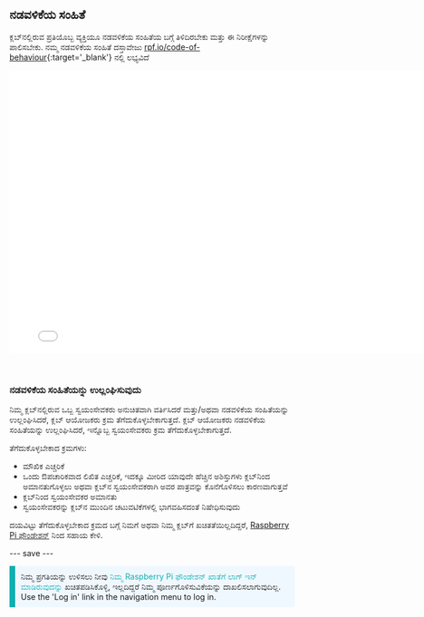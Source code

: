 ## ನಡವಳಿಕೆಯ ಸಂಹಿತೆ

ಕ್ಲಬ್‌ನಲ್ಲಿರುವ ಪ್ರತಿಯೊಬ್ಬ ವ್ಯಕ್ತಿಯೂ ನಡವಳಿಕೆಯ ಸಂಹಿತೆಯ ಬಗ್ಗೆ ತಿಳಿದಿರಬೇಕು ಮತ್ತು ಈ ನಿರೀಕ್ಷೆಗಳನ್ನು ಪಾಲಿಸಬೇಕು. ನಮ್ಮ ನಡವಳಿಕೆಯ ಸಂಹಿತೆ ದಸ್ತಾವೇಜು [rpf.io/code-of-behaviour](http://rpf.io/code-of-behaviour){:target='_blank'} ನಲ್ಲಿ ಲಭ್ಯವಿದೆ

<embed src="images/Raspberry_Pi_Foundation-safeguarding-code-of-behaviour.pdf" width="790" height="500" 
 type="application/pdf">
  </p> 
  
  <p spaces-before="0">
    <br>
  </p>
<h3 spaces-before="0">
  ನಡವಳಿಕೆಯ ಸಂಹಿತೆಯನ್ನು ಉಲ್ಲಂಘಿಸುವುದು
</h3>

<p spaces-before="0">
  ನಿಮ್ಮ ಕ್ಲಬ್‌ನಲ್ಲಿರುವ ಒಬ್ಬ ಸ್ವಯಂಸೇವಕರು ಅನುಚಿತವಾಗಿ ವರ್ತಿಸಿದರೆ ಮತ್ತು/ಅಥವಾ ನಡವಳಿಕೆಯ ಸಂಹಿತೆಯನ್ನು ಉಲ್ಲಂಘಿಸಿದರೆ, ಕ್ಲಬ್ ಆಯೋಜಕರು ಕ್ರಮ ತೆಗೆದುಕೊಳ್ಳಬೇಕಾಗುತ್ತದೆ. ಕ್ಲಬ್ ಆಯೋಜಕರು ನಡವಳಿಕೆಯ ಸಂಹಿತೆಯನ್ನು ಉಲ್ಲಂಘಿಸಿದರೆ, ಇನ್ನೊಬ್ಬ ಸ್ವಯಂಸೇವಕರು ಕ್ರಮ ತೆಗೆದುಕೊಳ್ಳಬೇಕಾಗುತ್ತದೆ.
</p>

<p spaces-before="0">
  ತೆಗೆದುಕೊಳ್ಳಬೇಕಾದ ಕ್ರಮಗಳು:
</p>

<ul>
  <li>
    ಮೌಖಿಕ ಎಚ್ಚರಿಕೆ
  </li>
  <li>
    ಒಂದು ಔಪಚಾರಿಕವಾದ ಲಿಖಿತ ಎಚ್ಚರಿಕೆ, ಇದಕ್ಕೂ ಮೀರಿದ ಯಾವುದೇ ಹೆಚ್ಚಿನ ಅಶಿಸ್ತುಗಳು ಕ್ಲಬ್‌ನಿಂದ ಅಮಾನತುಗೊಳ್ಳಲು ಅಥವಾ ಕ್ಲಬ್‌ನ ಸ್ವಯಂಸೇವಕರಾಗಿ ಅವರ ಪಾತ್ರವನ್ನು ಕೊನೆಗೊಳಿಸಲು ಕಾರಣವಾಗುತ್ತವೆ
  </li>
  <li>
    ಕ್ಲಬ್‌ನಿಂದ ಸ್ವಯಂಸೇವಕರ ಅಮಾನತು
  </li>
  <li>
    ಸ್ವಯಂಸೇವಕರನ್ನು ಕ್ಲಬ್‌ನ ಮುಂದಿನ ಚಟುವಟಿಕೆಗಳಲ್ಲಿ ಭಾಗವಹಿಸದಂತೆ ನಿಷೇಧಿಸುವುದು
  </li>
</ul>

<p spaces-before="0">
  ದಯವಿಟ್ಟು ತೆಗೆದುಕೊಳ್ಳಬೇಕಾದ ಕ್ರಮದ ಬಗ್ಗೆ ನಿಮಗೆ ಅಥವಾ ನಿಮ್ಮ ಕ್ಲಬ್‌ಗೆ ಖಚಿತತೆಯಿಲ್ಲದಿದ್ದರೆ, <a href="mailto:safeguarding@raspberrypi.org">Raspberry Pi ಫೌಂಡೇಶನ್</a> ನಿಂದ ಸಹಾಯ ಕೇಳಿ.
</p>

<p spaces-before="0">
  --- save ---
</p>

<p style="border-left: solid; border-width:10px; border-color: #0faeb0; background-color: aliceblue; padding: 10px;">
ನಿಮ್ಮ ಪ್ರಗತಿಯನ್ನು ಉಳಿಸಲು ನೀವು <span style="color: #0faeb0"> ನಿಮ್ಮ Raspberry Pi ಫೌಂಡೇಶನ್ ಖಾತೆಗೆ ಲಾಗ್ ಇನ್ ಮಾಡಿರುವುದನ್ನು</span> ಖಚಿತಪಡಿಸಿಕೊಳ್ಳಿ, ಇಲ್ಲದಿದ್ದರೆ ನಿಮ್ಮ ಪೂರ್ಣಗೊಳಿಸುವಿಕೆಯನ್ನು ದಾಖಲಿಸಲಾಗುವುದಿಲ್ಲ. Use the 'Log in' link in the navigation menu to log in.
</p>
